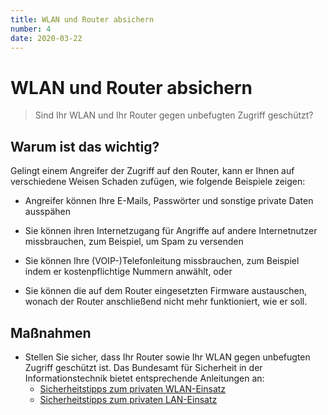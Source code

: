 ```yaml
---
title: WLAN und Router absichern
number: 4
date: 2020-03-22
---
```


# WLAN und Router absichern

> Sind Ihr WLAN und Ihr Router gegen unbefugten Zugriff geschützt?

## Warum ist das wichtig?

Gelingt einem Angreifer der Zugriff auf den Router, kann er Ihnen auf verschiedene Weisen Schaden zufügen, wie folgende Beispiele zeigen:

* Angreifer können Ihre E-Mails, Passwörter und sonstige private Daten ausspähen

* Sie können ihren Internetzugang für Angriffe auf andere Internetnutzer missbrauchen, zum Beispiel, um Spam zu versenden 

* Sie können Ihre (VOIP-)Telefonleitung missbrauchen, zum Beispiel indem er kostenpflichtige Nummern anwählt, oder

* Sie können die auf dem Router eingesetzten Firmware austauschen, wonach der Router anschließend nicht mehr funktioniert, wie er soll.

## Maßnahmen

* Stellen Sie sicher, dass Ihr Router sowie Ihr WLAN gegen unbefugten Zugriff geschützt ist. Das Bundesamt für Sicherheit in der Informationstechnik bietet entsprechende Anleitungen an:
  * <a target="_blank" href="https://www.bsi-fuer-buerger.de/BSIFB/DE/Empfehlungen/EinrichtungWLAN-LAN/WLAN/Sicherheitstipps/wlan_tipps.html">Sicherheitstipps zum privaten WLAN-Einsatz</a>
  * <a target="_blank" href="https://www.bsi-fuer-buerger.de/BSIFB/DE/Empfehlungen/EinrichtungWLAN-LAN/Sicherheitstipps/sicherheitstipps_node.html">Sicherheitstipps zum privaten LAN-Einsatz</a>
